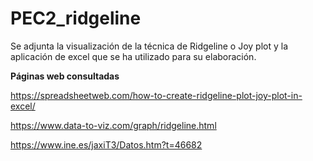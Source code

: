 # PEC2_ridgeline

Se adjunta la visualización de la técnica de Ridgeline o Joy plot y la aplicación de excel que se ha utilizado para su elaboración.

**Páginas web consultadas**

https://spreadsheetweb.com/how-to-create-ridgeline-plot-joy-plot-in-excel/

https://www.data-to-viz.com/graph/ridgeline.html

https://www.ine.es/jaxiT3/Datos.htm?t=46682

